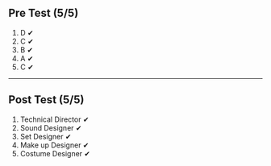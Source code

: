 ## Pre Test (5/5)
1) D  ✔
2) C  ✔
3) B  ✔
4) A  ✔
5) C  ✔
___
## Post Test (5/5)
1) Technical Director  ✔
2) Sound Designer  ✔
3) Set Designer  ✔
4) Make up Designer  ✔
5) Costume Designer  ✔